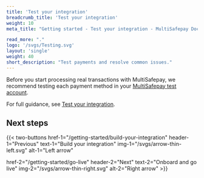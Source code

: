 ```yaml
---
title: 'Test your integration'
breadcrumb_title: 'Test your integration'
weight: 10
meta_title: "Getting started - Test your integration - MultiSafepay Docs"

read_more: "."
logo: '/svgs/Testing.svg'
layout: 'single'
weight: 40
short_description: "Test payments and resolve common issues."
---
```


Before you start processing real transactions with MultiSafepay, we recommend testing each payment method in your [MultiSafepay test account](https://testmerchant.multisafepay.com/).

For full guidance, see [Test your integration](/payments/testing/).

## Next steps

{{< two-buttons
href-1="/getting-started/build-your-integration" header-1="Previous" text-1="Build your integration" img-1="/svgs/arrow-thin-left.svg" alt-1="Left arrow" 

href-2="/getting-started/go-live" header-2="Next" text-2="Onboard and go live" img-2="/svgs/arrow-thin-right.svg" alt-2="Right arrow" >}}
